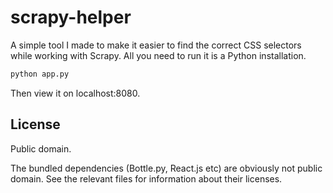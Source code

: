 # scrapy-helper

A simple tool I made to make it easier to find the correct CSS selectors while working with Scrapy. All you need to run it is a Python installation.

```python
python app.py
```

Then view it on localhost:8080.

## License

Public domain.

The bundled dependencies (Bottle.py, React.js etc) are obviously not public domain. See the relevant files for information about their licenses.
